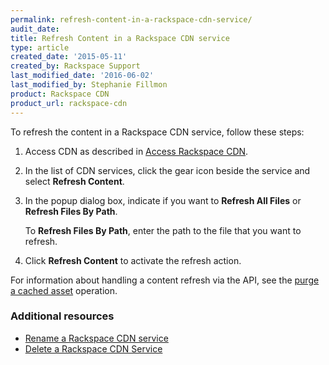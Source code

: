 ```yaml
---
permalink: refresh-content-in-a-rackspace-cdn-service/
audit_date: 
title: Refresh Content in a Rackspace CDN service
type: article
created_date: '2015-05-11'
created_by: Rackspace Support
last_modified_date: '2016-06-02'
last_modified_by: Stephanie Fillmon
product: Rackspace CDN
product_url: rackspace-cdn
---
```


To refresh the content in a Rackspace CDN service, follow these steps:

1. Access CDN as described in [Access Rackspace CDN](/how-to/access-rackspace-cdn).

2. In the list of CDN services, click the gear icon beside the service
and select **Refresh Content**.

3. In the popup dialog box, indicate if you want to **Refresh All
Files** or **Refresh Files By Path**.

   To **Refresh Files By Path**, enter the path to the file that you want to refresh.

4. Click **Refresh Content** to activate the refresh action.

For information about handling a content refresh via the API, see the
[purge a cached asset](https://docs.rackspace.com/docs/cdn/v1/developer-guide/#purge-a-cached-asset)
operation.



### Additional resources

-  [Rename a Rackspace CDN service](/how-to/rename-a-rackspace-cdn-service)
- [Delete a Rackspace CDN Service](/how-to/delete-a-rackspace-cdn-service)
